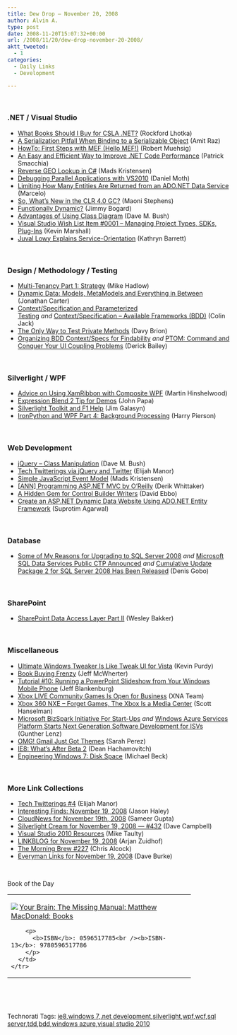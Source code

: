 ```yaml
---
title: Dew Drop – November 20, 2008
author: Alvin A.
type: post
date: 2008-11-20T15:07:32+00:00
url: /2008/11/20/dew-drop-november-20-2008/
aktt_tweeted:
  - 1
categories:
  - Daily Links
  - Development

---
```

&#160;

### .NET / Visual Studio

  * <a target="_blank" href="http://www.lhotka.net/weblog/WhatBooksShouldIBuyForCSLANET.aspx">What Books Should I Buy for CSLA .NET?</a> (Rockford Lhotka)
  * <a target="_blank" href="http://www.dev102.com/2008/11/19/a-serialization-pitfall-when-binding-to-a-serializable-object/">A Serialization Pitfall When Binding to a Serializable Object</a> (Amit Raz)
  * <a target="_blank" href="http://code-inside.de/blog-in/2008/11/19/howto-first-steps-with-mef-hello-mef/">HowTo: First Steps with MEF (Hello MEF!)</a> (Robert Muehsig)
  * <a target="_blank" href="http://codebetter.com/blogs/patricksmacchia/archive/2008/11/19/an-easy-and-efficient-way-to-improve-net-code-performances.aspx">An Easy and Efficient Way to Improve .NET Code Performance</a> (Patrick Smacchia)
  * <a target="_blank" href="http://blog.madskristensen.dk/post/Reverse-GEO-lookup-in-Csharp.aspx">Reverse GEO Lookup in C#</a> (Mads Kristensen)
  * <a target="_blank" href="http://www.danielmoth.com/Blog/2008/11/debugging-parallel-applications-with.html">Debugging Parallel Applications with VS2010</a> (Daniel Moth)
  * <a target="_blank" href="http://blogs.msdn.com/marcelolr/archive/2008/11/19/limiting-how-many-entities-are-returned-from-an-ado-net-data-service.aspx">Limiting How Many Entities Are Returned from an ADO.NET Data Service</a> (Marcelo)
  * <a target="_blank" href="http://blogs.msdn.com/maoni/archive/2008/11/19/so-what-s-new-in-the-clr-4-0-gc.aspx">So, What&#8217;s New in the CLR 4.0 GC?</a> (Maoni Stephens)
  * <a target="_blank" href="http://www.lostechies.com/blogs/jimmy_bogard/archive/2008/11/19/functionally-dynamic.aspx">Functionally Dynamic?</a> (Jimmy Bogard)
  * <a target="_blank" href="http://blog.dmbcllc.com/2008/11/20/advantages-of-using-class-diagram/">Advantages of Using Class Diagram</a> (Dave M. Bush)
  * <a target="_blank" href="http://blogs.claritycon.com/blogs/kevin_marshall/archive/2008/11/20/visual-studio-wish-list-item-0001-managing-project-types-sdks-plug-ins.aspx">Visual Studio Wish List Item #0001 &#8211; Managing Project Types, SDKs, Plug-Ins</a> (Kevin Marshall)
  * <a target="_blank" href="http://fyi.oreilly.com/2008/11/juval-lowy-explains-service-or.html">Juval Lowy Explains Service-Orientation</a> (Kathryn Barrett)

&#160;

### Design / Methodology / Testing

  * <a target="_blank" href="http://mikehadlow.blogspot.com/2008/11/multi-tenancy-part-1-strategy.html">Multi-Tenancy Part 1: Strategy</a> (Mike Hadlow)
  * <a target="_blank" href="http://lostintangent.com/2008/11/19/dynamic-data-models-metamodels-and-everything-in-between/">Dynamic Data: Models, MetaModels and Everything in Between</a> (Jonathan Carter)
  * <a target="_blank" href="http://colinjack.blogspot.com/2008/11/contextsetup-and-parameterized-testing.html">Context/Specification and Parameterized Testing</a>&#160;_and_&#160;<a target="_blank" href="http://colinjack.blogspot.com/2008/11/contextspecification-available.html">Context/Specification &#8211; Available Frameworks (BDD)</a> (Colin Jack)
  * <a target="_blank" href="http://davybrion.com/blog/2008/11/the-only-way-to-test-private-methods/">The Only Way to Test Private Methods</a> (Davy Brion)
  * <a target="_blank" href="http://www.lostechies.com/blogs/derickbailey/archive/2008/11/19/organizing-bdd-context-specs-for-findability.aspx">Organizing BDD Context/Specs for Findability</a>&#160;_and_&#160;<a target="_blank" href="http://www.lostechies.com/blogs/derickbailey/archive/2008/11/19/ptom-command-and-conquer-your-ui-coupling-problems.aspx">PTOM: Command and Conquer Your UI Coupling Problems</a> (Derick Bailey)

&#160;

### Silverlight / WPF

  * <a target="_blank" href="http://blog.hinshelwood.com/archive/2008/11/19/advice-on-using-xamribbon-with-composite-wpf.aspx">Advice on Using XamRibbon with Composite WPF</a> (Martin Hinshelwood)
  * <a target="_blank" href="http://johnpapa.net/silverlight/expression-blend-2-tip-for-demos/">Expression Blend 2 Tip for Demos</a> (John Papa)
  * <a target="_blank" href="http://blogs.msdn.com/wpfsdk/archive/2008/11/19/silverlight-toolkit-and-f1-help.aspx">Silverlight Toolkit and F1 Help</a> (Jim Galasyn)
  * <a target="_blank" href="http://devhawk.net/2008/11/19/IronPython+And+WPF+Part+4+Background+Processing.aspx">IronPython and WPF Part 4: Background Processing</a> (Harry Pierson)

&#160;

### Web Development

  * <a target="_blank" href="http://blog.dmbcllc.com/2008/11/19/jquery-class-manipulation/">jQuery &#8211; Class Manipulation</a> (Dave M. Bush)
  * <a target="_blank" href="http://webdevdotnet.blogspot.com/2008/11/tech-twitterings-via-jquery-twitter.html">Tech Twitterings via jQuery and Twitter</a> (Elijah Manor)
  * <a target="_blank" href="http://blog.madskristensen.dk/post/Simple-JavaScript-event-model.aspx">Simple JavaScript Event Model</a> (Mads Kristensen)
  * <a target="_blank" href="http://devlicio.us/blogs/derik_whittaker/archive/2008/11/19/ann-programming-asp-net-mvc-by-o-reilly.aspx">[ANN] Programming ASP.NET MVC by O&#8217;Reilly</a> (Derik Whittaker)
  * <a target="_blank" href="http://blogs.msdn.com/davidebb/archive/2008/11/19/a-hidden-gem-for-control-builder-writers.aspx">A Hidden Gem for Control Builder Writers</a> (David Ebbo)
  * <a target="_blank" href="http://www.dotnetcurry.com/ShowArticle.aspx?ID=232">Create an ASP.NET Dynamic Data Website Using ADO.NET Entity Framework</a> (Suprotim Agarwal)

&#160;

### Database

  * <a target="_blank" href="http://sqlblog.com/blogs/denis_gobo/archive/2008/11/19/10006.aspx">Some of My Reasons for Upgrading to SQL Server 2008</a>&#160;_and_&#160;<a target="_blank" href="http://sqlblog.com/blogs/denis_gobo/archive/2008/11/19/10009.aspx">Microsoft SQL Data Services Public CTP Announced</a> _and_&#160;<a target="_blank" href="http://sqlblog.com/blogs/denis_gobo/archive/2008/11/19/10010.aspx">Cumulative Update Package 2 for SQL Server 2008 Has Been Released</a> (Denis Gobo)

&#160;

### SharePoint

  * <a target="_blank" href="http://weblogs.asp.net/wesleybakker/archive/2008/11/19/sharepoint-data-access-layer-part-two.aspx">SharePoint Data Access Layer Part II</a> (Wesley Bakker)

&#160;

### Miscellaneous

  * <a target="_blank" href="http://lifehacker.com/5093039/ultimate-windows-tweaker-is-like-tweak-ui-for-vista">Ultimate Windows Tweaker Is Like Tweak UI for Vista</a> (Kevin Purdy)
  * <a target="_blank" href="http://www.mcwherter.net/wordpress/?p=178">Book Buying Frenzy</a> (Jeff McWherter)
  * <a target="_blank" href="http://www.jeffblankenburg.com/2008/11/tutorial-10-running-powerpoint.aspx">Tutorial #10: Running a PowerPoint Slideshow from Your Windows Mobile Phone</a> (Jeff Blankenburg)
  * <a target="_blank" href="http://blogs.msdn.com/xna/archive/2008/11/19/xbox-live-community-games-is-open-for-business.aspx">Xbox LIVE Community Games Is Open for Business</a> (XNA Team)
  * <a target="_blank" href="http://www.hanselman.com/blog/Xbox360NXEForgetGamesTheXboxIsAMediaCenter.aspx">Xbox 360 NXE &#8211; Forget Games, The Xbox Is a Media Center</a> (Scott Hanselman)
  * <a target="_blank" href="http://dotnet.dzone.com/announcements/microsoft-bizspark-innitiative">Microsoft BizSpark Initiative For Start-Ups</a>&#160;_and_&#160;<a target="_blank" href="http://dotnet.dzone.com/articles/windows-azure-services-platfor">Windows Azure Services Platform Starts Next Generation Software Development for ISVs</a> (Gunther Lenz)
  * <a target="_blank" href="http://www.sarahintampa.com/sarah/2008/11/19/omg-gmail-just-got-themes.html">OMG! Gmail Just Got Themes</a> (Sarah Perez)
  * <a target="_blank" href="http://blogs.msdn.com/ie/archive/2008/11/19/ie8-what-s-after-beta-2.aspx">IE8: What&#8217;s After Beta 2</a> (Dean Hachamovitch)
  * <a target="_blank" href="http://blogs.msdn.com/e7/archive/2008/11/19/disk-space.aspx">Engineering Windows 7: Disk Space</a> (Michael Beck)

&#160;

### More Link Collections

  * <a target="_blank" href="http://webdevdotnet.blogspot.com/2008/11/tech-twitterings-4.html">Tech Twitterings #4</a> (Elijah Manor)
  * <a target="_blank" href="http://jasonhaley.com/blog/archive/2008/11/19/142502.aspx">Interesting Finds: November 19, 2008</a> (Jason Haley)
  * <a target="_blank" href="http://www.cloudave.com/link/cloudnews-for-november-19th-2008">CloudNews for November 19th, 2008</a> (Sameer Gupta)
  * <a target="_blank" href="http://geekswithblogs.net/WynApseTechnicalMusings/archive/2008/11/19/127235.aspx">Silverlight Cream for November 19, 2008 &#8212; #432</a> (Dave Campbell)
  * <a target="_blank" href="http://mtaulty.com/CommunityServer/blogs/mike_taultys_blog/archive/2008/11/20/10923.aspx">Visual Studio 2010 Resources</a> (Mike Taulty)
  * <a target="_blank" href="http://www.arjansworld.com/2008/11/20/linkblog-for-november-19-2008/">LINKBLOG for November 19, 2008</a> (Arjan Zuidhof)
  * <a target="_blank" href="http://blog.cwa.me.uk/2008/11/20/the-morning-brew-227/">The Morning Brew #227</a> (Chris Alcock)
  * <a target="_blank" href="http://dbvt.com/blog/post/Everyman-Links-for-November-19-2008.aspx">Everyman Links for November 19, 2008</a> (Dave Burke)

&#160;

Book of the Day

<div style="padding-bottom: 0px; margin: 0px; padding-left: 0px; padding-right: 0px; display: inline; float: none; padding-top: 0px" id="scid:7dc1bd33-94bd-46fd-a20b-0131235bcd47:6a511436-e10c-4303-9a01-627926edcb9b" class="wlWriterEditableSmartContent">
  <table cellspacing="0" cellpadding="2" width="400" border="0" unselectable="on">
    <tr>
      <td valign="top" width="400">
        <p>
          <a title="Your Brain: The Missing Manual: Matthew MacDonald: Books" href="http://www.amazon.com/exec/obidos/ASIN/0596517785/alvinashcraft-20"><img data-recalc-dims="1" decoding="async" src="https://i0.wp.com/images.amazon.com/images/P/0596517785.01.MZZZZZZZ.jpg?w=660" border="0" align="left" style="float:left" />Your Brain: The Missing Manual: Matthew MacDonald: Books</a>
        </p>
        
        <p>
          <b>ISBN</b>: 0596517785<br /><b>ISBN-13</b>: 9780596517786
        </p>
      </td>
    </tr>
  </table>
</div>

&#160;

<div style="padding-bottom: 0px; margin: 0px; padding-left: 0px; padding-right: 0px; display: inline; float: none; padding-top: 0px" id="scid:C16BAC14-9A3D-4c50-9394-FBFEF7A93539:d6558489-7146-419a-b8eb-0da497360afe" class="wlWriterEditableSmartContent">
  <!--dotnetkickit-->
</div>

&#160;

<div style="padding-bottom: 0px; margin: 0px; padding-left: 0px; padding-right: 0px; display: inline; float: none; padding-top: 0px" id="scid:0767317B-992E-4b12-91E0-4F059A8CECA8:bbc706a8-e66b-4c1b-83e8-d82a4fc46c4d" class="wlWriterEditableSmartContent">
  Technorati Tags: <a href="http://technorati.com/tags/ie8" rel="tag">ie8</a>,<a href="http://technorati.com/tags/windows+7" rel="tag">windows 7</a>,<a href="http://technorati.com/tags/.net+development" rel="tag">.net development</a>,<a href="http://technorati.com/tags/silverlight" rel="tag">silverlight</a>,<a href="http://technorati.com/tags/wpf" rel="tag">wpf</a>,<a href="http://technorati.com/tags/wcf" rel="tag">wcf</a>,<a href="http://technorati.com/tags/sql+server" rel="tag">sql server</a>,<a href="http://technorati.com/tags/tdd" rel="tag">tdd</a>,<a href="http://technorati.com/tags/bdd" rel="tag">bdd</a>,<a href="http://technorati.com/tags/windows+azure" rel="tag">windows azure</a>,<a href="http://technorati.com/tags/visual+studio+2010" rel="tag">visual studio 2010</a>
</div>